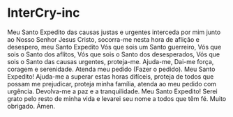 InterCry-inc
============

Meu Santo Expedito das causas justas e urgentes interceda por mim junto ao Nosso Senhor Jesus Cristo, socorra-me nesta hora de aflição e desespero, meu Santo Expedito Vós que sois um Santo guerreiro, Vós que sois o Santo dos aflitos, Vós que sois o Santo dos desesperados, Vós que sois o Santo das causas urgentes, proteja-me. Ajuda-me, Dai-me força, coragem e serenidade. Atenda meu pedido (Fazer o pedido). Meu Santo Expedito! Ajuda-me a superar estas horas difíceis, proteja de todos que possam me prejudicar, proteja minha família, atenda ao meu pedido com urgência. Devolva-me a paz e a tranquilidade. Meu Santo Expedito! Serei grato pelo resto de minha vida e levarei seu nome a todos que têm fé.  Muito obrigado. Ámen. 
